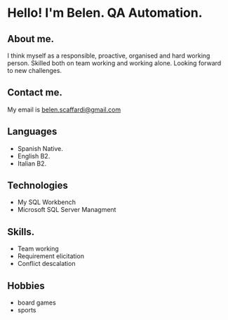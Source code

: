 # Hello! I'm Belen. QA Automation. 
## About me.
I think myself as a responsible, proactive, organised and hard working person. 
Skilled both on team working and working alone. Looking forward to new challenges. 
## Contact me. 
My email is belen.scaffardi@gmail.com
## Languages
- Spanish Native.
- English B2.
- Italian B2.

## Technologies
- My SQL Workbench
- Microsoft SQL Server Managment

## Skills.
- Team working
- Requirement elicitation
- Conflict descalation

## Hobbies
- board games
- sports

